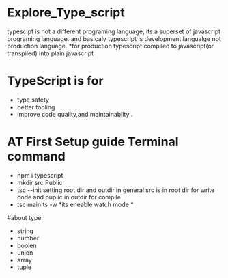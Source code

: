 # Explore_Type_script
typescipt is not a different programing language, its a superset of javascript programing language. and basicaly typescript is development langualge not production language. 
*for production typescript compiled to javascript(or transpiled) into plain javascript
# TypeScript is for 
* type safety
* better tooling
* improve code quality,and maintainabilty .

# AT First Setup guide Terminal command
* npm i typescript
* mkdir src Public
* tsc --init
setting root dir and outdir  in general src is in root dir for write code and puplic in outdir for compile
* tsc main.ts -w  *its eneable watch mode *

#about type
* string
* number
* boolen
* union
* array
* tuple